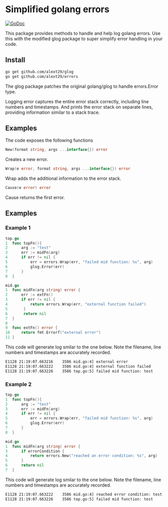 # Simplified golang errors
[![GoDoc](https://godoc.org/github.com/alext29/errors?status.svg)](https://godoc.org/github.com/alext29/errors)

This package provides methods to handle and help log golang errors. Use this with the modified glog package to super simplify error handling in your code.

## Install

```bash
go get github.com/alext29/glog
go get github.com/alext29/errors
```
The glog package patches the original golang/glog to handle errors.Error type.

Logging error captures the entire error stack correctly, including line numbers and timestamps. And prints the error stack on separate lines, providing information similar to a stack trace.

## Examples

The code exposes the following functions
```go
New(format string, args ...interface{}) error
```
Creates a new error.

```go
Wrap(e error, format string, args ...interface{}) error
```
Wrap adds the additional information to the error stack.

```go
Cause(e error) error
```
Cause returns the first error.

## Examples

### Example 1

```go
top.go
1  func topFn(){
2      arg := "test"
3      err := midFn(arg)
4      if err != nil {
5          err = errors.Wrap(err, "failed mid function: %s", arg)
6          glog.Error(err)
7      }
8  }

mid.go
1  func midFn(arg string) error {
2      err := extFn()
3      if err != nil {
4          return errors.Wrap(err, "external function failed")
5       }
6       return nil
7  }
8
9  func extFn() error {
10     return fmt.Errorf("external error")
11 }
```

This code will generate log smilar to the one below. Note the filename, line numbers and timestamps are accurately recorded.

```bash
E1128 21:19:07.663216    3586 mid.go:4] external error
E1128 21:19:07.663222    3586 mid.go:4] external function failed
E1128 21:19:07.663226    3586 top.go:5] failed mid function: test
```

### Example 2

```go
top.go
1  func topFn(){
2      arg := "test"
3      err := midFn(arg)
4      if err != nil {
5          err = errors.Wrap(err, "failed mid function: %s", arg)
6          glog.Error(err)
7      }
8  }

mid.go
1  func midFn(arg string) error {
3      if errorCondition {
4          return errors.New("reached an error condition: %s", arg)
5      }
6      return nil
7  }
```

This code will generate log smilar to the one below. Note the filename, line numbers and timestamps are accurately recorded.

```bash
E1128 21:19:07.663222    3586 mid.go:4] reached error condition: test
E1128 21:19:07.663226    3586 top.go:5] failed mid function: test
```
